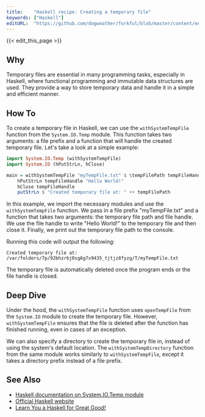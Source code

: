 ```yaml
---
title:    "Haskell recipe: Creating a temporary file"
keywords: ["Haskell"]
editURL:  "https://github.com/dogweather/forkful/blob/master/content/en/haskell/creating-a-temporary-file.md"
---
```


{{< edit_this_page >}}

## Why 
Temporary files are essential in many programming tasks, especially in Haskell, where functional programming and immutable data structures are used. They provide a way to store temporary data and handle it in a simple and efficient manner.

## How To
To create a temporary file in Haskell, we can use the `withSystemTempFile` function from the `System.IO.Temp` module. This function takes two arguments: a file prefix and a function that will handle the created temporary file. Let's take a look at a simple example:

```Haskell
import System.IO.Temp (withSystemTempFile)
import System.IO (hPutStrLn, hClose)

main = withSystemTempFile "myTempFile.txt" $ \tempFilePath tempFileHandle -> do
    hPutStrLn tempFileHandle "Hello World!"
    hClose tempFileHandle
    putStrLn $ "Created temporary file at: " ++ tempFilePath
```

In this example, we import the necessary modules and use the `withSystemTempFile` function. We pass in a file prefix "myTempFile.txt" and a function that takes two arguments: the temporary file path and file handle. We use the file handle to write "Hello World!" to the temporary file and then close it. Finally, we print out the temporary file path to the console.

Running this code will output the following:
```
Created temporary file at: /var/folders/7p/92bhzrbj0sg6g7x9435_tjtjz8fyzg/T/myTempFile.txt
```
The temporary file is automatically deleted once the program ends or the file handle is closed.

## Deep Dive
Under the hood, the `withSystemTempFile` function uses `openTempFile` from the `System.IO` module to create the temporary file. However, `withSystemTempFile` ensures that the file is deleted after the function has finished running, even in cases of an exception.

We can also specify a directory to create the temporary file in, instead of using the system's default location. The `withSystemTempDirectory` function from the same module works similarly to `withSystemTempFile`, except it takes a directory prefix instead of a file prefix.

## See Also
- [Haskell documentation on System.IO.Temp module](https://hackage.haskell.org/package/base-4.15.0.0/docs/System-IO-Temp.html)
- [Official Haskell website](https://www.haskell.org/)
- [Learn You a Haskell for Great Good!](http://learnyouahaskell.com/)